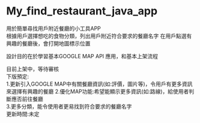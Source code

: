 # My_find_restaurant_java_app  
用於簡單尋找用戶附近餐廳的小工具APP  
根據用戶選擇想吃的食物分類，列出用戶附近符合要求的餐廳名字
在用戶點選有興趣的餐廳後，會打開地圖標示位置

設計目的在於學習基本GOOGLE MAP API 應用，和基本上架流程  

目前上架中，等待審核  
下版預定:  
1.更新引入GOOGLE MAP中有關餐廳資訊(如:評價，圖片等)，令用戶有更多資訊來選擇有興趣的餐廳
2.優化MAP功能:希望能顯示更多資訊(如:路線)，給使用者判斷應否前往餐廳  
3.更多分類，能令使用者更易找到符合要求的餐廳名字  
更新時間:未定  
